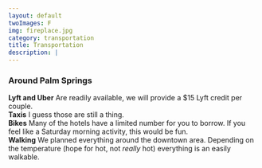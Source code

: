 ```yaml
---
layout: default
twoImages: F
img: fireplace.jpg
category: transportation
title: Transportation
description: |
---
```


### Around Palm Springs
**Lyft and Uber** Are readily available, we will provide a $15 Lyft credit per couple.  <br/>
**Taxis** I guess those are still a thing.  <br/>
**Bikes** Many of the hotels have a limited number for you to borrow.  If you feel like a Saturday morning activity, this would be fun.  <br/>
**Walking** We planned everything around the downtown area. Depending on the temperature (hope for hot, not *really* hot) everything is an easily walkable.
